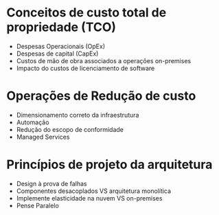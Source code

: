 # Conceitos de custo total de propriedade (TCO)
* Despesas Operacionais (OpEx)
* Despesas de capital (CapEx)
* Custos de mão de obra associados a operações on-premises
* Impacto do custos de licenciamento de software

# Operações de Redução de custo
* Dimensionamento correto da infraestrutura
* Automação
* Redução do escopo de conformidade
* Managed Services

# Princípios de projeto da arquitetura
* Design à prova de falhas
* Componentes desacoplados VS arquitetura monolítica
* Implemente elasticidade na nuvem VS on-premises
* Pense Paralelo
